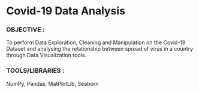 # Covid-19 Data Analysis 
### OBJECTIVE :
To perform Data Exploration, Cleaning and Manipulation on the Covid-19 Dataset and analysing the relationship between spread of virus in a country through Data Visualization tools.
### TOOLS/LIBRARIES :
NumPy, Pandas, MatPlotLib, Seaborn



